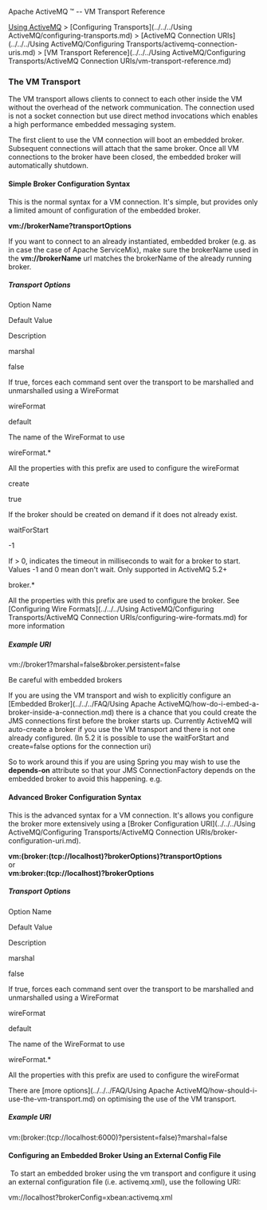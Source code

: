 Apache ActiveMQ ™ -- VM Transport Reference 

[Using ActiveMQ](../../../using-activemq.md) > [Configuring Transports](../../../Using ActiveMQ/configuring-transports.md) > [ActiveMQ Connection URIs](../../../Using ActiveMQ/Configuring Transports/activemq-connection-uris.md) > [VM Transport Reference](../../../Using ActiveMQ/Configuring Transports/ActiveMQ Connection URIs/vm-transport-reference.md)


### The VM Transport

The VM transport allows clients to connect to each other inside the VM without the overhead of the network communication. The connection used is not a socket connection but use direct method invocations which enables a high performance embedded messaging system.

The first client to use the VM connection will boot an embedded broker. Subsequent connections will attach that the same broker. Once all VM connections to the broker have been closed, the embedded broker will automatically shutdown.

#### Simple Broker Configuration Syntax

This is the normal syntax for a VM connection. It's simple, but provides only a limited amount of configuration of the embedded broker.

**vm://brokerName?transportOptions**

If you want to connect to an already instantiated, embedded broker (e.g. as in case the case of Apache ServiceMix), make sure the brokerName used in the **vm://brokerName** url matches the brokerName of the already running broker.

##### Transport Options

Option Name

Default Value

Description

marshal

false

If true, forces each command sent over the transport to be marshalled and unmarshalled using a WireFormat

wireFormat

default

The name of the WireFormat to use

wireFormat.*

All the properties with this prefix are used to configure the wireFormat

create

true

If the broker should be created on demand if it does not already exist.

waitForStart

-1

If > 0, indicates the timeout in milliseconds to wait for a broker to start. Values -1 and 0 mean don't wait. Only supported in ActiveMQ 5.2+

broker.*

All the properties with this prefix are used to configure the broker. See [Configuring Wire Formats](../../../Using ActiveMQ/Configuring Transports/ActiveMQ Connection URIs/configuring-wire-formats.md) for more information

##### Example URI

vm://broker1?marshal=false&broker.persistent=false

Be careful with embedded brokers

If you are using the VM transport and wish to explicitly configure an [Embedded Broker](../../../FAQ/Using Apache ActiveMQ/how-do-i-embed-a-broker-inside-a-connection.md) there is a chance that you could create the JMS connections first before the broker starts up. Currently ActiveMQ will auto-create a broker if you use the VM transport and there is not one already configured. (In 5.2 it is possible to use the waitForStart and create=false options for the connection uri)

So to work around this if you are using Spring you may wish to use the **depends-on** attribute so that your JMS ConnectionFactory depends on the embedded broker to avoid this happening. e.g.

<bean id="broker" class="org.apache.activemq.xbean.BrokerFactoryBean">
    <property name="config" value="classpath:org/apache/activemq/xbean/activemq.xml" />
    <property name="start" value="true" />
  </bean>

  <bean id="connectionFactory" class="org.apache.activemq.ActiveMQConnectionFactory" depends-on="broker">
    <property name="brokerURL" value="vm://localhost"/>
  </bean>

#### Advanced Broker Configuration Syntax

This is the advanced syntax for a VM connection. It's allows you configure the broker more extensively using a [Broker Configuration URI](../../../Using ActiveMQ/Configuring Transports/ActiveMQ Connection URIs/broker-configuration-uri.md).

**vm:(broker:(tcp://localhost)?brokerOptions)?transportOptions**  
or  
**vm:broker:(tcp://localhost)?brokerOptions**

##### Transport Options

Option Name

Default Value

Description

marshal

false

If true, forces each command sent over the transport to be marshalled and unmarshalled using a WireFormat

wireFormat

default

The name of the WireFormat to use

wireFormat.*

All the properties with this prefix are used to configure the wireFormat

There are [more options](../../../FAQ/Using Apache ActiveMQ/how-should-i-use-the-vm-transport.md) on optimising the use of the VM transport.

##### Example URI

vm:(broker:(tcp://localhost:6000)?persistent=false)?marshal=false

#### Configuring an Embedded Broker Using an External Config File

 To start an embedded broker using the vm transport and configure it using an external configuration file (i.e. activemq.xml), use the following URI:

 vm://localhost?brokerConfig=xbean:activemq.xml 


